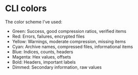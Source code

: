 # CLI colors

The color scheme I've used:

- Green: Success, good compression ratios, verified items
- Red: Errors, failures, encrypted files
- Yellow: Warnings, moderate compression, missing items
- Cyan: Archive names, compressed files, informational items
- Blue: Indices, counts, headers
- Magenta: Hex values, offsets
- Bold: Headers, important labels
- Dimmed: Secondary information, raw values
